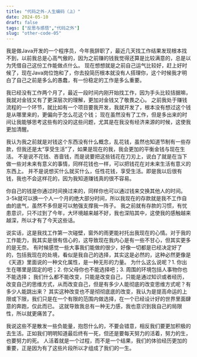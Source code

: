 ```yaml
---
title: "代码之外-人生编码（上）"
date: 2024-05-10
draft: false
tags: ["反思与感悟","代码之外"]
slug: "other-code-05"
---
```


我是做Java开发的一个程序员，今年我辞职了，最近几天找工作结果发现根本找不到，以前我总是心高气傲的，因为之前赚的钱我觉得还算是比较满意的，总是以为凭借自己这份工作能做点什么。
现在想想就是之前自己运气比较好，赶上好时候了，现在Java岗位饱和了，你去投简历根本就没有人搭理你，这个时候我才明白了自己之前是多么的愚蠢，有一份稳定的工作是多么重要。

我已经没有工作两个月了，最近一段时间内刚开始找工作，因为手头比较拮据嘛，我就对金钱又有了更深层次的理解，更加对金钱又了敬畏之心。
之前我处于赚钱流程的一个环节，就比如有一个项目要我开发，我就开发了，根本没有想过这个钱是从哪里来的，更偏向于怎么花这个钱；
现在虽然没有了工作，但是多出来的时间让我能够思考这些有的没的这些问题，尤其是在我没有经济来源的时候，这使我更加清醒。

我认为我之前就是对钱这个东西没有什么概念，乱花钱，虽然也知道节制有一些存款，但我还是太“享受生活”了，如果是现在的我，我会更加的平衡金钱与现在生活。
不是说不花钱、吝啬钱，而是说要把这些钱花在刀刃上，说白了就是在当下做一些对未来有意义的事情，同样花钱也一样，可以把钱花在对未来生活有意义的东西上。
并不是说想买什么就买什么，任性花钱，享受生活。即是我以后很有钱，我也不会这样花的，因为我知道赚钱真的很不容易。

你自己的钱是你通过时间换过来的，同样你也可以通过钱来交换其他人的时间。3-5k就可以换一个人一个月的绝大部分时间，所以我现在的存款就是我不工作自由的底气，虽然不多但是可以勉强支撑我一阵子。
我之前就有存款的习惯，有忧患意识，只不过到了今年，大环境越来越不好，我也深陷其中，这使我的感触越来越深，所以才有了今天这些话。

说实话，这是我找工作第一次碰壁，窗外的雨更能衬托出我现在的心情。对于我的工作能力，我其实是很有信心的，这导致现在我内心是有一些不甘心，但其实更多的是无奈。
有时候感觉一些大事我们能做的很少，好像一切都是已经决定好了的，包括我现在的处境，看似是我自己的选择，其实这是必然的，这种必然更像是《天道》里面说的一种文化属性，是一种无形的力量。
为什么这么说呢？1. 你出生在哪里是固定的吧；2. 你父母你也不能选择吧；3. 周围的环境包括人事物你也不能选择；
我们什么都不能改变，只能是改变自己，只能是通过知识或者经历，改变自己的思维方式，从而改变自己，但是有多少人能彻底的改变思维方式呢？有多少人能跳出来？
其实这种改变也不是彻彻底底的改变，我认为是提高命运的上限或下限，我们只是在一个有限的范围内做选择，在一个已经设计好的世界里面肆意的奔跑，仅此而已。
这就导致我总有一种无力感，我也意识到我自己的局限性，所以就更痛苦了。

我说这些不是散发一些负能量，抱怨什么的，不要会错意，相反我们要更加积极的去生活。正如我们明明知道最后终有一死，但还是要每天努力的活着，努力的生，也要努力的死。
人活着就是一个过程，而不是一个结果，我们的体验经历更加的重要，正是因为有了这些片段所以才组成了我们的一生。